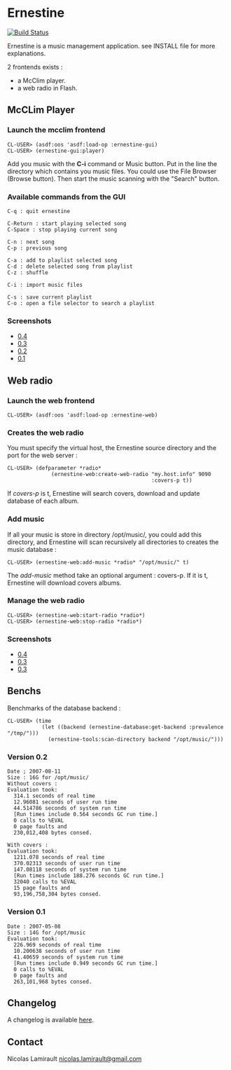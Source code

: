 Ernestine
=========

[![Build Status](https://travis-ci.org/nlamirault/ernestine.png)](https://travis-ci.org/nlamirault/ernestine)


Ernestine is a music management application.
see INSTALL file for more explanations.

2 frontends exists :
* a McClim player.
* a web radio in Flash.

## McCLim Player

### Launch the mcclim frontend

    CL-USER> (asdf:oos 'asdf:load-op :ernestine-gui)
    CL-USER> (ernestine-gui:player)

Add you music with the **C-i** command or Music button.
Put  in the line  the directory  which contains  you music  files. You
could use the File Browser (Browse button).
Then start the music scanning with the "Search" button.

### Available commands from the GUI

    C-q : quit ernestine

    C-Return : start playing selected song
    C-Space : stop playing current song

    C-n : next song
    C-p : previous song

    C-a : add to playlist selected song
    C-d : delete selected song from playlist
    C-z : shuffle

    C-i : import music files

    C-s : save current playlist
    C-o : open a file selector to search a playlist

### Screenshots

* [0.4](data/ernestine-mcclim-0.4.png)
* [0.3](data/ernestine-mcclim-0.3.png)
* [0.2](data/ernestine-clx-0.2.png)
* [0.1](data/ernestine-player-0.1.png)


## Web radio

### Launch the web frontend

    CL-USER> (asdf:oos 'asdf:load-op :ernestine-web)

### Creates the web radio

You must specify the virtual  host, the Ernestine source directory and
the port for the web server :

    CL-USER> (defparameter *radio*
                  (ernestine-web:create-web-radio "my.host.info" 9090
                                                  :covers-p t))

If *covers-p* is t, Ernestine will search covers, download and update
database of each album.

### Add music

If all  your music  is store in  directory /opt/music/, you  could add
this directory, and Ernestine will scan recursively all directories to
creates the music database :

    CL-USER> (ernestine-web:add-music *radio* "/opt/music/" t)

The *add-music* method take an optional argument : covers-p. If
it is t, Ernestine will download covers albums.

### Manage the web radio

    CL-USER> (ernestine-web:start-radio *radio*)
    CL-USER> (ernestine-web:stop-radio *radio*)

### Screenshots

* [0.4](data/ernestine-web-0.4.png)
* [0.3](data/ernestine-web-0.3.png)
* [0.3](data/ernestine-web-0.2.png)

## Benchs

Benchmarks of the database backend :

    CL-USER> (time
               (let ((backend (ernestine-database:get-backend :prevalence "/tmp/")))
                 (ernestine-tools:scan-directory backend "/opt/music/")))

### Version 0.2

    Date ; 2007-08-11
    Size : 16G for /opt/music/
    Without covers :
    Evaluation took:
      314.1 seconds of real time
      12.96081 seconds of user run time
      44.514786 seconds of system run time
      [Run times include 0.564 seconds GC run time.]
      0 calls to %EVAL
      0 page faults and
      230,012,408 bytes consed.

    With covers :
    Evaluation took:
      1211.078 seconds of real time
      370.02313 seconds of user run time
      147.08118 seconds of system run time
      [Run times include 188.276 seconds GC run time.]
      32040 calls to %EVAL
      15 page faults and
      93,196,758,304 bytes consed.

### Version 0.1

    Date : 2007-05-08
    Size : 14G for /opt/music
    Evaluation took:
      226.969 seconds of real time
      10.200638 seconds of user run time
      41.40659 seconds of system run time
      [Run times include 0.949 seconds GC run time.]
      0 calls to %EVAL
      0 page faults and
      263,101,968 bytes consed.


## Changelog

A changelog is available [here](ChangeLog.md).


## Contact

Nicolas Lamirault <nicolas.lamirault@gmail.com>
